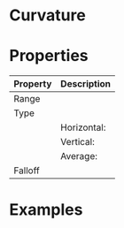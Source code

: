 # Curvature


# Properties


| Property | Description| 
| -------- | -----------|
| Range |  |
| Type |  |
| | Horizontal: <desc> |
| | Vertical: <desc> |
| | Average: <desc> |
| Falloff |  |




# Examples
